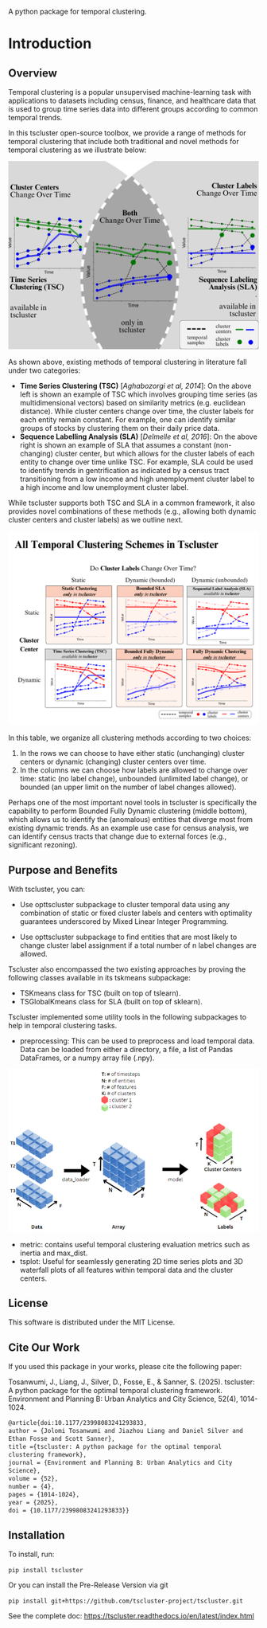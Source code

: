 A python package for temporal clustering. 

Introduction
============

Overview
--------

Temporal clustering is a popular unsupervised machine-learning task with applications to datasets including census, finance, and healthcare data that is used to group time series data into different groups according to common temporal trends.

In this tscluster open-source toolbox, we provide a range of methods for temporal clustering that include both traditional and novel methods for temporal clustering as we illustrate below:

![alt](docs/source/images/venn_diagram.png)

As shown above, existing methods of temporal clustering in literature fall under two categories:

- **Time Series Clustering (TSC)** [*Aghabozorgi et al, 2014*]: On the above left is shown an example of TSC which involves grouping time series (as multidimensional vectors) based on similarity metrics (e.g. euclidean distance). While cluster centers change over time, the cluster labels for each entity remain constant.  For example, one can identify similar groups of stocks by clustering them on their daily price data.
- **Sequence Labelling Analysis (SLA)** [*Delmelle et al, 2016*]: On the above right is shown an example of SLA that assumes a constant (non-changing) cluster center, but which allows for the cluster labels of each entity to change over time unlike TSC.  For example, SLA could be used to identify trends in gentrification as indicated by a census tract transitioning from a low income and high unemployment cluster label to a high income and low unemployment cluster label.

While tscluster supports both TSC and SLA in a common framework, it also provides novel combinations of these methods (e.g., allowing both dynamic cluster centers and cluster labels) as we outline next.

![alt](docs/source/images/table_schemes.png) 

In this table, we organize all clustering methods according to two choices:

1. In the rows we can choose to have either static (unchanging) cluster centers or dynamic (changing) cluster centers over time.
2. In the columns we can choose how labels are allowed to change over time: static (no label change), unbounded (unlimited label change), or bounded (an upper limit on the number of label changes allowed).  

Perhaps one of the most important novel tools in tscluster is specifically the capability to perform Bounded Fully Dynamic clustering (middle bottom), which allows us to identify the (anomalous) entities that diverge most from existing dynamic trends.  As an example use case for census analysis, we can identify census tracts that change due to external forces (e.g., significant rezoning).

Purpose and Benefits
--------------------
With tscluster, you can:

- Use opttscluster subpackage to cluster temporal data using any combination of static or fixed cluster labels and centers with optimality guarantees underscored by Mixed Linear Integer Programming.

- Use opttscluster subpackage to find entities that are most likely to change cluster label assignment if a total number of n label changes are allowed.

Tscluster also encompassed the two existing approaches by proving the following classes available in its tskmeans subpackage:
- TSKmeans class for TSC (built on top of tslearn).
- TSGlobalKmeans class for SLA (built on top of sklearn).

Tscluster implemented some utility tools in the following subpackages to help in temporal clustering tasks.
- preprocessing: This can be used to preprocess and load temporal data. Data can be loaded from either a directory, a file, a list of Pandas DataFrames, or a numpy array
file (.npy).

![alt](docs/source/images/tscluster_schema.png)

- metric: contains useful temporal clustering evaluation metrics such as inertia and max_dist.
- tsplot: Useful for seamlessly generating 2D time series plots and 3D waterfall plots of all features within temporal data and the cluster centers. 

License
-------
This software is distributed under the MIT License.

Cite Our Work
-------
If you used this package in your works, please cite the following paper:

Tosanwumi, J., Liang, J., Silver, D., Fosse, E., & Sanner, S. (2025). tscluster: A python package for the optimal temporal clustering framework. Environment and Planning B: Urban Analytics and City Science, 52(4), 1014-1024.

```
@article{doi:10.1177/23998083241293833,
author = {Jolomi Tosanwumi and Jiazhou Liang and Daniel Silver and Ethan Fosse and Scott Sanner},
title ={tscluster: A python package for the optimal temporal clustering framework},
journal = {Environment and Planning B: Urban Analytics and City Science},
volume = {52},
number = {4},
pages = {1014-1024},
year = {2025},
doi = {10.1177/23998083241293833}}
```
Installation
-------------
To install, run:

````pip install tscluster````

Or you can install the Pre-Release Version via git

````pip install git+https://github.com/tscluster-project/tscluster.git````
    
See the complete doc: https://tscluster.readthedocs.io/en/latest/index.html
